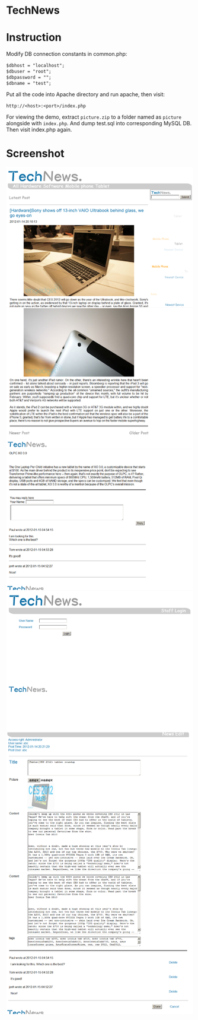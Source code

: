 # TechNews

# Instruction
Modify DB connection constants in common.php:
```
$dbhost = "localhost";
$dbuser = "root";
$dbpassword = "";
$dbname = "test";
```
Put all the code into Apache directory and run apache, then visit:
```
http://<host>:<port>/index.php
```
For viewing the demo, extract `picture.zip` to a folder named as `picture` alongside with `index.php`. And dump test.sql into corresponding MySQL DB. Then visit index.php again.

# Screenshot
![ss1](/screenshots/ss1.png)
![ss2](/screenshots/ss2.png)
![ss3](/screenshots/ss3.png)
![ss4](/screenshots/ss4.png)
![ss5](/screenshots/ss5.png)
![ss6](/screenshots/ss6.png)
